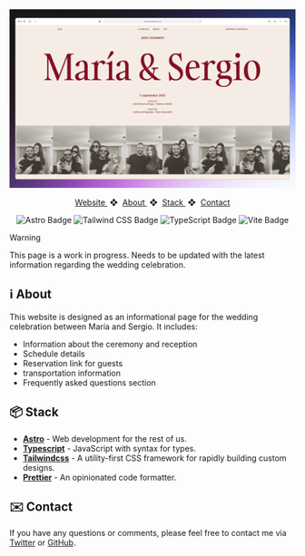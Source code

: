 <div align="center">
<a href="https://bodonmaldochon.es" target="_blank">
<img src="public/images/landing-mockup.webp" alt="Maria & Sergio's landing mockup">
</a>
<p></p>
</div>

<div align="center">
    <a href="https://bodonmaldochon.es" target="_blank">
        Website
    </a>
    <span>&nbsp;❖&nbsp;</span>
    <a href="https://github.com/juliandpt/boda-maria-y-sergio?tab=readme-ov-file#-about">
        About
    </a>
    <span>&nbsp;❖&nbsp;</span>
    <a href="https://github.com/juliandpt/boda-maria-y-sergio?tab=readme-ov-file#-stack">
        Stack
    </a>
    <span>&nbsp;❖&nbsp;</span>
    <a href="https://github.com/juliandpt/boda-maria-y-sergio?tab=readme-ov-file#-contact">
        Contact
    </a>
</div>

</p>

<div align="center">

![Astro Badge](https://img.shields.io/badge/Astro-000?logo=astro&logoColor=fff&style=flat)
![Tailwind CSS Badge](https://img.shields.io/badge/Tailwind%20CSS-06B6D4?logo=tailwindcss&logoColor=fff&style=flat)
![TypeScript Badge](https://img.shields.io/badge/TypeScript-3178C6?logo=typescript&logoColor=fff&style=flat)
![Vite Badge](https://img.shields.io/badge/Vite-646CFF?logo=vite&logoColor=white&style=flat)

</div>

> [!WARNING]
> This page is a work in progress.
> Needs to be updated with the latest information regarding the wedding celebration.

## ℹ️ About

This website is designed as an informational page for the wedding celebration between María and Sergio. It includes:

- Information about the ceremony and reception
- Schedule details
- Reservation link for guests
- transportation information
- Frequently asked questions section

## 📦 Stack

- [**Astro**](https://astro.build/) - Web development for the rest of us.
- [**Typescript**](https://www.typescriptlang.org/) - JavaScript with syntax for types.
- [**Tailwindcss**](https://tailwindcss.com/) - A utility-first CSS framework for rapidly building custom designs.
- [**Prettier**](https://prettier.io/) - An opinionated code formatter.

## ✉️ Contact

If you have any questions or comments, please feel free to contact me via [Twitter](https://twitter.com/depabloj) or [GitHub](https://github.com/juliandpt).




